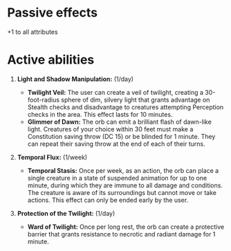 # Passive effects
+1 to all attributes

# Active abilities
1. **Light and Shadow Manipulation:** (1/day)
   - **Twilight Veil:** The user can create a veil of twilight, creating a 30-foot-radius sphere of dim, silvery light that grants advantage on Stealth checks and disadvantage to creatures attempting Perception checks in the area. This effect lasts for 10 minutes.
   - **Glimmer of Dawn:** The orb can emit a brilliant flash of dawn-like light. Creatures of your choice within 30 feet must make a Constitution saving throw (DC 15) or be blinded for 1 minute. They can repeat their saving throw at the end of each of their turns.

2. **Temporal Flux:** (1/week)
   - **Temporal Stasis:** Once per week, as an action, the orb can place a single creature in a state of suspended animation for up to one minute, during which they are immune to all damage and conditions. The creature is aware of its surroundings but cannot move or take actions. This effect can only be ended early by the user.

3. **Protection of the Twilight:** (1/day)
   - **Ward of Twilight:** Once per long rest, the orb can create a protective barrier that grants resistance to necrotic and radiant damage for 1 minute.